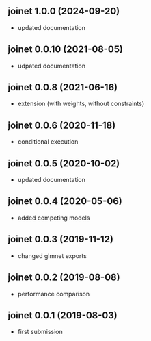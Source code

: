 
## joinet 1.0.0 (2024-09-20)

* updated documentation

## joinet 0.0.10 (2021-08-05)

* udpated documentation

## joinet 0.0.8 (2021-06-16)

* extension (with weights, without constraints)

## joinet 0.0.6 (2020-11-18)

* conditional execution

## joinet 0.0.5 (2020-10-02)

* updated documentation

## joinet 0.0.4 (2020-05-06)

* added competing models

## joinet 0.0.3 (2019-11-12)

* changed glmnet exports

## joinet 0.0.2 (2019-08-08)

* performance comparison

## joinet 0.0.1 (2019-08-03)

* first submission